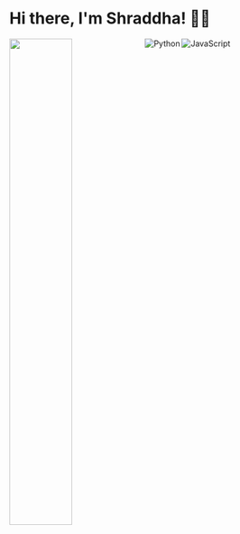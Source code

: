 # Hi there, I'm Shraddha! 👋🏻

<img align="left" width="47%" src="https://github-readme-stats.vercel.app/api?username=shraddhapandey1795&show_icons=true&theme=radical" />


<img align="left" alt="Python" src="https://img.shields.io/badge/python-3670A0?style=for-the-badge&logo=python&logoColor=ffdd54"/>



<img align="left" alt="JavaScript" src="https://img.shields.io/badge/sqlite-%2307405e.svg?style=for-the-badge&logo=sqlite&logoColor=white"/>
